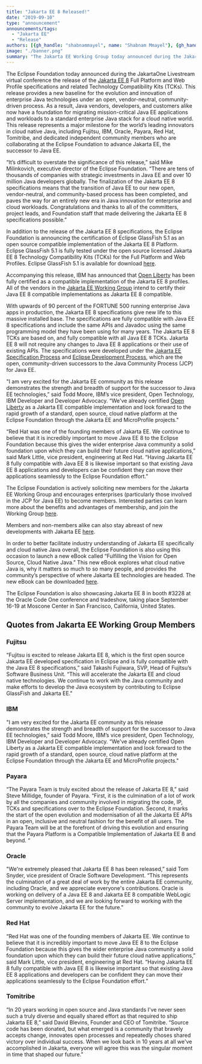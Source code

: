 ```yaml
---
title: "Jakarta EE 8 Released!"
date: "2019-09-10"
type: "announcement"
announcements/tags:
  - "Jakarta EE"
  - "Release"
authors: [{gh_handle: "shabnammayel", name: "Shabnam Mmayel"}, {gh_handle: "TanjaObradovic", name: "Tanja Obradovic"}]
image: "./banner.png"
summary: "The Jakarta EE Working Group today announced during the JakartaOne Livestream virtual conference the release of the Jakarta EE 8 Full Platform and Web Profile specifications and related Technology Compatibility Kits (TCKs). This release provides a new baseline for the evolution and innovation of enterprise Java technologies under an open, vendor-neutral, community-driven process."
---
```


The Eclipse Foundation today announced during the JakartaOne Livestream virtual conference the release of the [Jakarta EE 8](https://jakarta.ee/release/8/) Full Platform and Web Profile specifications and related Technology Compatibility Kits (TCKs). This release provides a new baseline for the evolution and innovation of enterprise Java technologies under an open, vendor-neutral, community-driven process. As a result, Java vendors, developers, and customers alike now have a foundation for migrating mission-critical Java EE applications and workloads to a standard enterprise Java stack for a cloud native world. This release represents a major milestone for the world’s leading innovators in cloud native Java, including Fujitsu, IBM, Oracle, Payara, Red Hat, Tomitribe, and dedicated independent community members who are collaborating at the Eclipse Foundation to advance Jakarta EE, the successor to Java EE.

“It’s difficult to overstate the significance of this release,” said Mike Milinkovich, executive director of the Eclipse Foundation. “There are tens of thousands of companies with strategic investments in Java EE and over 10 million Java developers globally. The finalization of the Jakarta EE 8 specifications means that the transition of Java EE to our new open, vendor-neutral, and community-based process has been completed, and paves the way for an entirely new era in Java innovation for enterprise and cloud workloads. Congratulations and thanks to all of the committers, project leads, and Foundation staff that made delivering the Jakarta EE 8 specifications possible.”

In addition to the release of the Jakarta EE 8 specifications, the Eclipse Foundation is announcing the certification of Eclipse GlassFish 5.1 as an open source compatible implementation of the Jakarta EE 8 Platform. Eclipse GlassFish 5.1 is fully tested under the open source licensed Jakarta EE 8 Technology Compatibility Kits (TCKs) for the Full Platform and Web Profiles. Eclipse GlassFish 5.1 is available for download [here](https://projects.eclipse.org/projects/ee4j.glassfish/downloads).

Accompanying this release, IBM has announced that [Open Liberty](https://openliberty.io/) has been fully certified as a compatible implementation of the Jakarta EE 8 profiles. All of the vendors in the [Jakarta EE Working Group](https://jakarta.ee/) intend to certify their Java EE 8 compatible implementations as Jakarta EE 8 compatible.

With upwards of 90 percent of the FORTUNE 500 running enterprise Java apps in production, the Jakarta EE 8 specifications give new life to this massive installed base. The specifications are fully compatible with Java EE 8 specifications and include the same APIs and Javadoc using the same programming model they have been using for many years. The Jakarta EE 8 TCKs are based on, and fully compatible with all Java EE 8 TCKs. Jakarta EE 8 will not require any changes to Java EE 8 applications or their use of existing APIs. The specifications were developed under the [Jakarta EE Specification Process](https://jakarta.ee/about/jesp/) and [Eclipse Development Process](https://www.eclipse.org/projects/dev_process/), which are the open, community-driven successors to the Java Community Process (JCP) for Java EE.

"I am very excited for the Jakarta EE community as this release demonstrates the strength and breadth of support for the successor to Java EE technologies,” said Todd Moore, IBM’s vice president, Open Technology, IBM Developer and Developer Advocacy. “We've already certified [Open Liberty](https://openliberty.io/) as a Jakarta EE compatible implementation and look forward to the rapid growth of a standard, open source, cloud native platform at the Eclipse Foundation through the Jakarta EE and MicroProfile projects."

“Red Hat was one of the founding members of Jakarta EE. We continue to believe that it is incredibly important to move Java EE 8 to the Eclipse Foundation because this gives the wider enterprise Java community a solid foundation upon which they can build their future cloud native applications,” said Mark Little, vice president, engineering at Red Hat. “Having Jakarta EE 8 fully compatible with Java EE 8 is likewise important so that existing Java EE 8 applications and developers can be confident they can move their applications seamlessly to the Eclipse Foundation effort.”

The Eclipse Foundation is actively soliciting new members for the Jakarta EE Working Group and encourages enterprises (particularly those involved in the JCP for Java EE) to become members. Interested parties can learn more about the benefits and advantages of membership, and join the Working Group [here](https://jakarta.ee/membership/).

Members and non-members alike can also stay abreast of new developments with Jakarta EE [here](https://jakarta.ee/).

In order to better facilitate industry understanding of Jakarta EE specifically and cloud native Java overall, the Eclipse Foundation is also using this occasion to launch a new eBook called “Fulfilling the Vision for Open Source, Cloud Native Java.” This new eBook explores what cloud native Java is, why it matters so much to so many people, and provides the community’s perspective of where Jakarta EE technologies are headed. The new eBook can be downloaded [here](https://jakarta-4753786.hs-sites.com/cloud-native-java-eBook).

The Eclipse Foundation is also showcasing Jakarta EE 8 in booth #3228 at the Oracle Code One conference and tradeshow, taking place September 16-19 at Moscone Center in San Francisco, California, United States.

## Quotes from Jakarta EE Working Group Members 

### Fujitsu

“Fujitsu is excited to release Jakarta EE 8, which is the first open source Jakarta EE developed specification in Eclipse and is fully compatible with the Java EE 8 specifications,” said Takashi Fujiwara, SVP, Head of Fujitsu’s Software Business Unit. “This will accelerate the Jakarta EE and cloud native technologies. We continue to work with the Java community and make efforts to develop the Java ecosystem by contributing to Eclipse GlassFish and Jakarta EE."

### IBM

"I am very excited for the Jakarta EE community as this release demonstrates the strength and breadth of support for the successor to Java EE technologies,” said Todd Moore, IBM’s vice president, Open Technology, IBM Developer and Developer Advocacy. “We've already certified Open Liberty as a Jakarta EE compatible implementation and look forward to the rapid growth of a standard, open source, cloud native platform at the Eclipse Foundation through the Jakarta EE and MicroProfile projects."

### Payara

“The Payara Team is truly excited about the release of Jakarta EE 8,” said Steve Millidge, founder of Payara. “First, it is the culmination of a lot of work by all the companies and community involved in migrating the code, IP, TCKs and specifications over to the Eclipse Foundation. Second, it marks the start of the open evolution and modernisation of all the Jakarta EE APIs in an open, inclusive and neutral fashion for the benefit of all users. The Payara Team will be at the forefront of driving this evolution and ensuring that the Payara Platform is a Compatible Implementation of Jakarta EE 8 and beyond. “

### Oracle

"We're extremely pleased that Jakarta EE 8 has been released,” said Tom Snyder, vice president of Oracle Software Development. “This represents the culmination of a great deal of work by the entire Jakarta EE community, including Oracle, and we appreciate everyone's contributions. Oracle is working on delivery of a Java EE 8 and Jakarta EE 8 compatible WebLogic Server implementation, and we are looking forward to working with the community to evolve Jakarta EE for the future."

### Red Hat

“Red Hat was one of the founding members of Jakarta EE. We continue to believe that it is incredibly important to move Java EE 8 to the Eclipse Foundation because this gives the wider enterprise Java community a solid foundation upon which they can build their future cloud native applications,” said Mark Little, vice president, engineering at Red Hat. “Having Jakarta EE 8 fully compatible with Java EE 8 is likewise important so that existing Java EE 8 applications and developers can be confident they can move their applications seamlessly to the Eclipse Foundation effort.”

### Tomitribe

“In 20 years working in open source and Java standards I've never seen such a truly diverse and equally shared effort as that required to ship Jakarta EE 8,” said David Blevins, Founder and CEO of Tomitribe. “Source code has been donated, but what emerged is a community that bravely accepts change, innovates open processes and repeatedly choses shared victory over individual success. When we look back in 10 years at all we've accomplished in Jakarta, everyone will agree this was the singular moment in time that shaped our future.”
